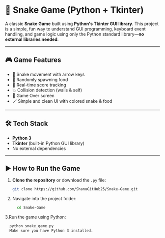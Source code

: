 
# 🐍 Snake Game (Python + Tkinter)

A classic **Snake Game** built using **Python's Tkinter GUI library**. This project is a simple, fun way to understand GUI programming, keyboard event handling, and game logic using only the Python standard library—**no external libraries needed**.

---

## 🎮 Game Features

- 🐍 Snake movement with arrow keys
- 🍎 Randomly spawning food
- 🧠 Real-time score tracking
- 💥 Collision detection (walls & self)
- 🚫 Game Over screen
- 🪄 Simple and clean UI with colored snake & food

---

## 🛠️ Tech Stack

- **Python 3**
- **Tkinter** (built-in Python GUI library)
- No external dependencies

---

## ▶️ How to Run the Game

1. **Clone the repository** or download the `.py` file:

   ```bash
   git clone https://github.com/ShanuGitHub25/Snake-Game.git

2. Navigate into the project folder:

    ```bash
      cd Snake-Game

3.Run the game using Python:

  ```bash
    python snake_game.py
    Make sure you have Python 3 installed.

